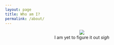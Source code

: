 ```yaml
---
layout: page
title: Who am I?
permalink: /about/
---
```


<center><img src="/blog/images/cueball.png"/></center>
<center>I am yet to figure it out <i>sigh</i></center>
